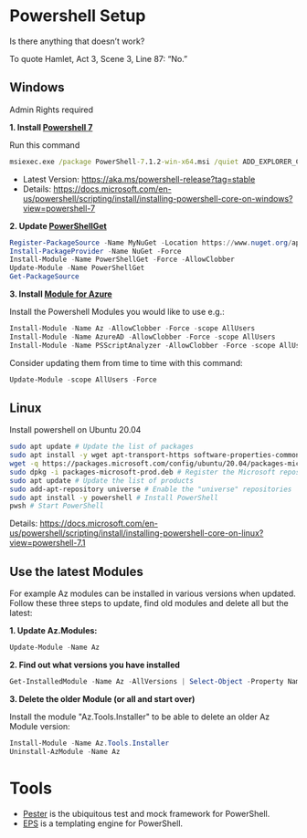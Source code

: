 # Powershell Setup

Is there anything that doesn’t work?

To quote Hamlet, Act 3, Scene 3, Line 87: “No.”

## Windows

Admin Rights required

**1. Install [Powershell 7](https://github.com/PowerShell/powershell/releases)**

Run this command

```cmd
msiexec.exe /package PowerShell-7.1.2-win-x64.msi /quiet ADD_EXPLORER_CONTEXT_MENU_OPENPOWERSHELL=1 ENABLE_PSREMOTING=1 REGISTER_MANIFEST=1
```

- Latest Version: <https://aka.ms/powershell-release?tag=stable>
- Details: <https://docs.microsoft.com/en-us/powershell/scripting/install/installing-powershell-core-on-windows?view=powershell-7>

**2. Update [PowerShellGet](https://github.com/Azure/azure-powershell)**

``` ps1
Register-PackageSource -Name MyNuGet -Location https://www.nuget.org/api/v2 -ProviderName NuGet
Install-PackageProvider -Name NuGet -Force
Install-Module -Name PowerShellGet -Force -AllowClobber
Update-Module -Name PowerShellGet
Get-PackageSource
```

**3. Install [Module for Azure](https://docs.microsoft.com/en-us/powershell/azure)**

Install the Powershell Modules you would like to use e.g.:

``` ps1
Install-Module -Name Az -AllowClobber -Force -scope AllUsers
Install-Module -Name AzureAD -AllowClobber -Force -scope AllUsers
Install-Module -Name PSScriptAnalyzer -AllowClobber -Force -scope AllUsers
```

Consider updating them from time to time with this command:

``` ps1
Update-Module -scope AllUsers -Force
```

## Linux

Install powershell on Ubuntu 20.04

``` sh
sudo apt update # Update the list of packages
sudo apt install -y wget apt-transport-https software-properties-common # Install pre-requisite packages.
wget -q https://packages.microsoft.com/config/ubuntu/20.04/packages-microsoft-prod.deb # Download the Microsoft repository GPG keys
sudo dpkg -i packages-microsoft-prod.deb # Register the Microsoft repository GPG keys
sudo apt update # Update the list of products
sudo add-apt-repository universe # Enable the "universe" repositories
sudo apt install -y powershell # Install PowerShell
pwsh # Start PowerShell
```

Details: <https://docs.microsoft.com/en-us/powershell/scripting/install/installing-powershell-core-on-linux?view=powershell-7.1>

## Use the latest Modules

For example Az modules can be installed in various versions when updated.
Follow these three steps to update, find old modules and delete all but the latest:

**1. Update Az.Modules:**

``` ps1
Update-Module -Name Az
```

**2. Find out what versions you have installed**

``` ps1
Get-InstalledModule -Name Az -AllVersions | Select-Object -Property Name, Version
```

**3. Delete the older Module (or all and start over)**

Install the module "Az.Tools.Installer" to be able to delete an older Az Module version:

``` ps1
Install-Module -Name Az.Tools.Installer
Uninstall-AzModule -Name Az
```

# Tools

- [Pester](https://github.com/pester/pester) is the ubiquitous test and mock framework for PowerShell.
- [EPS](https://github.com/straightdave/eps) is a templating engine for PowerShell.
